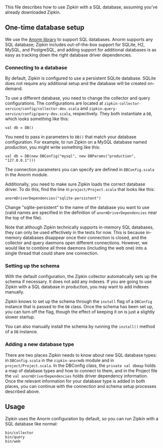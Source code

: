 This file describes how to use Zipkin with a SQL database, assuming you've
already downloaded Zipkin.

## One-time database setup

We use the
[Anorm library](http://www.playframework.com/documentation/2.1.1/ScalaAnorm) to
support SQL databases. Anorm supports any SQL database; Zipkin includes
out-of-the-box support for SQLite, H2, MySQL, and PostgreSQL, and adding support
for additional databases is as easy as tracking down the right database driver
dependencies.

### Connecting to a database

By default, Zipkin is configured to use a persistent SQLite database. SQLite
does not require any additional setup and the database will be created
on-demand.

To use a different database, you need to change the collector and query
configurations. The configurations are located at
`zipkin-collector-service/config/collector-dev.scala` and
`zipkin-query-service/config/query-dev.scala`, respectively. They both
instantiate a `DB`, which looks something like this:

    val db = DB()

You need to pass in parameters to `DB()` that match your database
configuration. For example, to run Zipkin on a MySQL database named
*production*, you might write something like this:

    val db = DB(new DBConfig("mysql", new DBParams("production", "127.0.0.1")))

The connection parameters you can specify are defined in `DBConfig.scala` in
the Anorm module.

Additionally, you need to make sure Zipkin loads the correct database driver.
To do this, find the line in `project/Project.scala` that looks like this:

    anormDriverDependencies("sqlite-persistent")

Change "sqlite-persistent" to the name of the database you want to use (valid
names are specified in the definition of `anormDriverDependencies` near the top
of the file).

Note that although Zipkin technically supports in-memory SQL databases, they
can only be used effectively in the tests for now. This is because in-memory
databases disappear once their connection is closed, and the collector and
query daemons open different connections. However, we would like to combine
all three daemons (including the web one) into a single thread that could share
one connection.

### Setting up the schema

With the default configuration, the Zipkin collector automatically sets up the
schema if necessary. It does not add any indexes. If you are going to use
Zipkin with a SQL database in production, you may want to add indexes manually.

Zipkin knows to set up the schema through the `install` flag of a `DBConfig`
instance that is passed to the `DB` class. Once the schema has been set up, you
can turn off the flag, though the effect of keeping it on is just a slightly
slower startup.

You can also manually install the schema by running the `install()` method of
a `DB` instance.

### Adding a new database type

There are two places Zipkin needs to know about new SQL database types: in
`DBConfig.scala` in the `zipkin-anormdb` module and in `project/Project.scala`.
In the DBConfig class, the `private val dbmap` holds a map of database types
and how to connect to them, and in the Project file the
`val anormDriverDependencies` holds driver dependency information. Once the
relevant information for your database type is added in both places, you can
continue with the connection and schema setup processes described above.

## Usage

Zipkin uses the Anorm configuration by default, so you can run Zipkin with a
SQL database like normal:

    bin/collector
    bin/query
    bin/web
